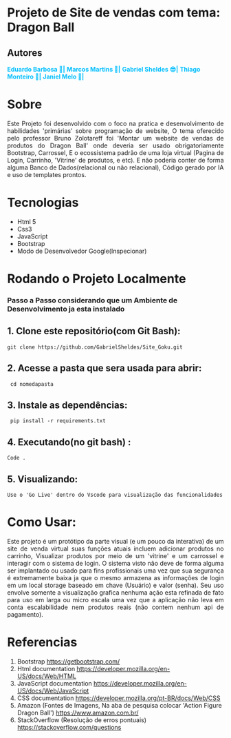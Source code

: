 # Projeto de Site de vendas com tema: Dragon Ball
## Autores

<b style="color:#00BFFF">Eduardo Barbosa 🫠|</b>
<b style="color:#00BFFF"> Marcos Martins 🤠|</b>
<b style="color:#00BFFF">Gabriel Sheldes 😎|</b>
<b style="color:#00BFFF">Thiago Monteiro 🥸|</b>
<b style="color:#00BFFF">Janiel Melo 🤡|</b>







# Sobre
<p align='justify'>
Este Projeto foi desenvolvido com o foco na pratica e desenvolvimento de habilidades 'primárias' sobre programação de website,  
O tema oferecido pelo professor Bruno Zolotareff foi 'Montar um website de vendas de produtos do Dragon Ball' onde deveria ser  
usado obrigatoriamente Bootstrap, Carrossel, E o ecossistema padrão de uma loja virtual (Pagina de Login, Carrinho, 'Vitrine' de  
produtos, e etc). E não poderia conter de forma alguma Banco de Dados(relacional ou não relacional), Código gerado por IA e uso de
templates prontos.
</p>

# Tecnologias 
- Html 5
- Css3
- JavaScript
- Bootstrap
- Modo de Desenvolvedor Google(Inspecionar)

# Rodando o Projeto Localmente
### Passo a Passo considerando que um Ambiente de Desenvolvimento ja esta instalado

<p align='justify'>
  
## 1. Clone este repositório(com Git Bash):
    git clone https://github.com/GabrielSheldes/Site_Goku.git
  
## 2. Acesse a pasta que sera usada para abrir:
     cd nomedapasta
   
## 3. Instale as dependências:
     pip install -r requirements.txt

## 4. Executando(no git bash) :
    Code .
## 5. Visualizando:
    Use o 'Go Live' dentro do Vscode para visualização das funcionalidades 
</p>

# Como Usar:
<p align='justify'>  
Este projeto é um protótipo da parte visual (e um pouco da interativa) de um site de venda virtual suas funções atuais incluem adicionar produtos  no carrinho, Visualizar produtos por meio de um 'vitrine' e um carrossel e interagir com o sistema de login. O sistema visto não deve de forma alguma  ser implantado ou usado para fins profissionais uma vez que sua segurança é extremamente baixa ja que o mesmo armazena as informações de login em um local storage baseado em chave (Usuário) e valor (senha). Seu uso envolve somente a visualização grafica nenhuma ação esta refinada de fato para uso em larga ou micro escala uma vez que a aplicação não leva em conta escalabilidade nem produtos reais (não contem nenhum api de pagamento).
</p>

# Referencias 
1. Bootstrap https://getbootstrap.com/
2. Html documentation https://developer.mozilla.org/en-US/docs/Web/HTML
3. JavaScript documentation https://developer.mozilla.org/en-US/docs/Web/JavaScript
4. CSS documentation https://developer.mozilla.org/pt-BR/docs/Web/CSS
5. Amazon (Fontes de Imagens, Na aba de pesquisa colocar 'Action Figure Dragon Ball') https://www.amazon.com.br/
6. StackOverflow (Resolução de erros pontuais) https://stackoverflow.com/questions

